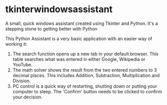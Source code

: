 # tkinterwindowsassistant
A small, quick windows assistant created using Tkinter and Python. It's a stepping stone to getting better with Python

This Python Assistant is a very basic application with an easier way of working it:

1. The search function opens up a new tab in your default browser. This table searches what was entered in either Google, Wikipedia or YouTube.
2. The math solver shows the result from the two entered numbers to 3 decimal places. This includes Addition, Subtraction, Multiplication and Division.
3. PC control is a quick way of restarting, shutting down or putting your computer to sleep. The 'Confirm' button needs to be clicked to confirm your decision.
